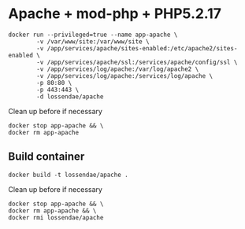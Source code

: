 # Apache + mod-php + PHP5.2.17

```
docker run --privileged=true --name app-apache \
        -v /var/www/site:/var/www/site \
        -v /app/services/apache/sites-enabled:/etc/apache2/sites-enabled \
        -v /app/services/apache/ssl:/services/apache/config/ssl \
        -v /app/services/log/apache:/var/log/apache2 \
        -v /app/services/log/apache:/services/log/apache \
        -p 80:80 \
        -p 443:443 \
        -d lossendae/apache
```

Clean up before if necessary

```
docker stop app-apache && \
docker rm app-apache
```

## Build container

```
docker build -t lossendae/apache .
```

Clean up before if necessary

```
docker stop app-apache && \
docker rm app-apache && \
docker rmi lossendae/apache
```

